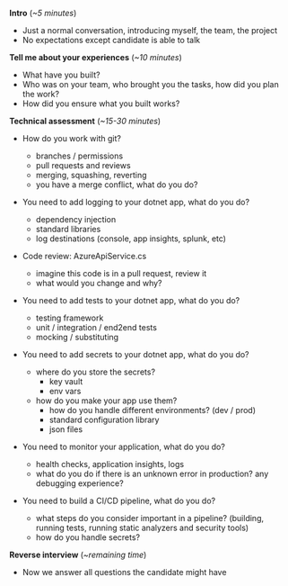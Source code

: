 **Intro** (*~5 minutes*)

- Just a normal conversation, introducing myself, the team, the project
- No expectations except candidate is able to talk

**Tell me about your experiences** (*~10 minutes*)

- What have you built?
- Who was on your team, who brought you the tasks, how did you plan the work?
- How did you ensure what you built works?

**Technical assessment** (*~15-30 minutes*)

- How do you work with git?
	- branches / permissions
	- pull requests and reviews
	- merging, squashing, reverting
	- you have a merge conflict, what do you do?

- You need to add logging to your dotnet app, what do you do?
	- dependency injection
	- standard libraries
	- log destinations (console, app insights, splunk, etc)
	
- Code review: AzureApiService.cs
	- imagine this code is in a pull request, review it
	- what would you change and why?

- You need to add tests to your dotnet app, what do you do?
	- testing framework
	- unit / integration / end2end tests
	- mocking / substituting

- You need to add secrets to your dotnet app, what do you do?
	- where do you store the secrets?
		- key vault
		- env vars
	- how do you make your app use them?
		- how do you handle different environments? (dev / prod)
		- standard configuration library
		- json files

- You need to monitor your application, what do you do?
	- health checks, application insights, logs
	- what do you do if there is an unknown error in production? any debugging experience?

- You need to build a CI/CD pipeline, what do you do?
	- what steps do you consider important in a pipeline? (building, running tests, running static analyzers and security tools)
	- how do you handle secrets?

**Reverse interview** (*~remaining time*)

- Now we answer all questions the candidate might have
